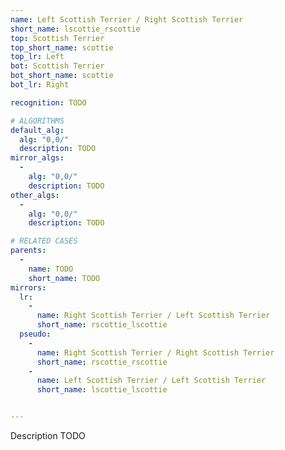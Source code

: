 ```yaml
---
name: Left Scottish Terrier / Right Scottish Terrier
short_name: lscottie_rscottie
top: Scottish Terrier
top_short_name: scottie
top_lr: Left
bot: Scottish Terrier
bot_short_name: scottie
bot_lr: Right

recognition: TODO

# ALGORITHMS
default_alg:
  alg: "0,0/"
  description: TODO
mirror_algs:
  -
    alg: "0,0/"
    description: TODO
other_algs:
  -
    alg: "0,0/"
    description: TODO

# RELATED CASES
parents:
  -
    name: TODO
    short_name: TODO
mirrors:
  lr:
    -
      name: Right Scottish Terrier / Left Scottish Terrier
      short_name: rscottie_lscottie
  pseudo:
    -
      name: Right Scottish Terrier / Right Scottish Terrier
      short_name: rscottie_rscottie
    -
      name: Left Scottish Terrier / Left Scottish Terrier
      short_name: lscottie_lscottie


---
```


Description TODO

